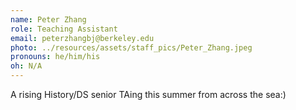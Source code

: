```yaml
---
name: Peter Zhang
role: Teaching Assistant
email: peterzhangbj@berkeley.edu
photo: ../resources/assets/staff_pics/Peter_Zhang.jpeg
pronouns: he/him/his
oh: N/A
---
```


A rising History/DS senior TAing this summer from across the sea:)
